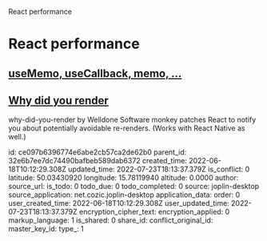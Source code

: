 React performance

# React performance

## [useMemo, useCallback, memo, ...](https://betterprogramming.pub/how-and-when-to-optimize-performance-in-your-react-application-b0b8c8c66bb3)

## [Why did you render](https://github.com/welldone-software/why-did-you-render)
why-did-you-render by Welldone Software monkey patches React to notify you about potentially avoidable re-renders. (Works with React Native as well.)



id: ce097b6396774e6abe2cb57ca2de62b0
parent_id: 32e6b7ee7dc74490bafbeb589dab6372
created_time: 2022-06-18T10:12:29.308Z
updated_time: 2022-07-23T18:13:37.379Z
is_conflict: 0
latitude: 50.03430920
longitude: 15.78119940
altitude: 0.0000
author: 
source_url: 
is_todo: 0
todo_due: 0
todo_completed: 0
source: joplin-desktop
source_application: net.cozic.joplin-desktop
application_data: 
order: 0
user_created_time: 2022-06-18T10:12:29.308Z
user_updated_time: 2022-07-23T18:13:37.379Z
encryption_cipher_text: 
encryption_applied: 0
markup_language: 1
is_shared: 0
share_id: 
conflict_original_id: 
master_key_id: 
type_: 1